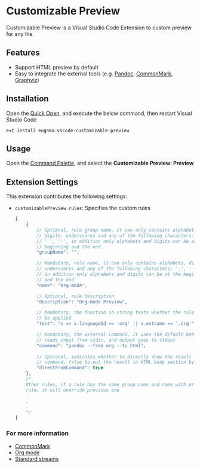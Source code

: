 # Customizable Preview

Customizable Preview is a Visual Studio Code Extension to custom preview for any file.

## Features

* Support HTML preview by default
* Easy to integrate the external tools (e.g. [Pandoc](https://pandoc.org), [CommonMark](https://github.com/commonmark/CommonMark/wiki/List-of-CommonMark-Implementations), [Graphviz](http://www.graphviz.org))

## Installation

Open the [Quick Open](https://code.visualstudio.com/docs/getstarted/tips-and-tricks#_quick-open), and execute the below command, then restart Visual Studio Code

```
ext install eugnma.vscode-customizable-preview
```

## Usage

Open the [Command Palette](https://code.visualstudio.com/docs/getstarted/userinterface#_command-palette), and select the **Customizable Preview: Preview**

## Extension Settings

This extension contributes the following settings:

* `customizablePreview.rules`: Specifies the custom rules
    ```js
    [
        {
            // Optional, rule group name, it can only contains alphabets,
            // digits, underscores and any of the following characters: '.',
            // ' ', '-', in addition only alphabets and digits can be at the
            // beginning and the end
            "groupName": "",

            // Mandatory, rule name, it can only contains alphabets, digits,
            // underscores and any of the following characters: '.', ' ', '-',
            // in addition only alphabets and digits can be at the beginning
            // and the end
            "name": "Org-mode",

            // Optional, rule description
            "description": "Org-mode Preview",

            // Mandatory, the function in string tests whether the rule should
            // be applied
            "test": "x => x.languageId == 'org' || x.extname == '.org'",

            // Mandatory, the external command, it uses the default behaviour
            // reads input from stdin, and output goes to stdout
            "command": "pandoc --from org --to html",
            
            // Optional, indicates whether to directly show the result from
            // command, false to put the result in HTML body section by default
            "directFromCommand": true
        },
        /*
        Other rules, if a rule has the same group name and name with previous
        rule, it will override previous one
        .
        .
        .
        */
    ]
    ```

### For more information

* [CommonMark](https://commonmark.org)
* [Org mode](https://orgmode.org)
* [Standard streams](https://en.wikipedia.org/wiki/Standard_streams)
